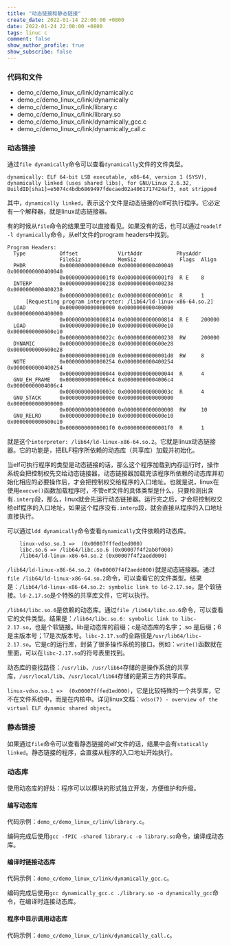 ```yaml
---
title: "动态链接和静态链接"
create_date: 2022-01-14 22:00:00 +0800
date: 2022-01-24 22:00:00 +0800
tags: linuc c
comment: false
show_author_profile: true
show_subscribe: false
---
```


### 代码和文件

- demo_c/demo_linux_c/link/dynamically.c
- demo_c/demo_linux_c/link/dynamically
- demo_c/demo_linux_c/link/library.c
- demo_c/demo_linux_c/link/library.so
- demo_c/demo_linux_c/link/dynamically_gcc.c
- demo_c/demo_linux_c/link/dynamically_call.c

### 动态链接

通过`file dynamically`命令可以查看`dynamically`文件的文件类型。

```
dynamically: ELF 64-bit LSB executable, x86-64, version 1 (SYSV), dynamically linked (uses shared libs), for GNU/Linux 2.6.32, BuildID[sha1]=e5074c4bdb6869497fdecaed02a4061717424af3, not stripped
```

其中，`dynamically linked`，表示这个文件是动态链接的elf可执行程序。它必定有一个解释器，就是linux动态链接器。

有的时候从`file`命令的结果里可以直接看见。如果没有的话，也可以通过`readelf -l dynamically`命令，从elf文件的program headers中找到。

```
Program Headers:
  Type           Offset             VirtAddr           PhysAddr
                 FileSiz            MemSiz              Flags  Align
  PHDR           0x0000000000000040 0x0000000000400040 0x0000000000400040
                 0x00000000000001f8 0x00000000000001f8  R E    8
  INTERP         0x0000000000000238 0x0000000000400238 0x0000000000400238
                 0x000000000000001c 0x000000000000001c  R      1
      [Requesting program interpreter: /lib64/ld-linux-x86-64.so.2]
  LOAD           0x0000000000000000 0x0000000000400000 0x0000000000400000
                 0x0000000000000814 0x0000000000000814  R E    200000
  LOAD           0x0000000000000e10 0x0000000000600e10 0x0000000000600e10
                 0x000000000000022c 0x0000000000000238  RW     200000
  DYNAMIC        0x0000000000000e28 0x0000000000600e28 0x0000000000600e28
                 0x00000000000001d0 0x00000000000001d0  RW     8
  NOTE           0x0000000000000254 0x0000000000400254 0x0000000000400254
                 0x0000000000000044 0x0000000000000044  R      4
  GNU_EH_FRAME   0x00000000000006c4 0x00000000004006c4 0x00000000004006c4
                 0x000000000000003c 0x000000000000003c  R      4
  GNU_STACK      0x0000000000000000 0x0000000000000000 0x0000000000000000
                 0x0000000000000000 0x0000000000000000  RW     10
  GNU_RELRO      0x0000000000000e10 0x0000000000600e10 0x0000000000600e10
                 0x00000000000001f0 0x00000000000001f0  R      1
```

就是这个`interpreter: /lib64/ld-linux-x86-64.so.2`。它就是linux动态链接器。它的功能是，把ELF程序所依赖的动态库（共享库）加载并初始化。

当elf可执行程序的类型是动态链接的话，那么这个程序加载到内存运行时，操作系统会把控制权先交给动态链接器，动态链接器加载完该程序所依赖的动态库并初始化相应的必要操作后，才会把控制权交给程序的入口地址。也就是说，linux在使用`execve()`函数加载程序时，不管elf文件的具体类型是什么，只要检测出含有`.interp`段，那么，linux就会先运行动态链接器。运行完之后，才会将控制权交给elf程序的入口地址，如果这个程序没有`.interp`段，就会直接从程序的入口地址直接执行。

可以通过`ldd dynamically`命令查看`dynamically`文件依赖的动态库。

```
    linux-vdso.so.1 =>  (0x00007fffed1ed000)
    libc.so.6 => /lib64/libc.so.6 (0x00007f4f2ab0f000)
    /lib64/ld-linux-x86-64.so.2 (0x00007f4f2aedd000)
```

`/lib64/ld-linux-x86-64.so.2 (0x00007f4f2aedd000)`就是动态链接器。通过`file /lib64/ld-linux-x86-64.so.2`命令，可以查看它的文件类型。结果是：`/lib64/ld-linux-x86-64.so.2: symbolic link to ld-2.17.so`，是个软链接。`ld-2.17.so`是个特殊的共享库文件，它可以执行。

`/lib64/libc.so.6`是依赖的动态库。通过`file /lib64/libc.so.6`命令，可以查看它的文件类型。结果是：`/lib64/libc.so.6: symbolic link to libc-2.17.so`，也是个软链接。lib是动态库的前缀；c是动态库的名字；.so 是后缀；6是主版本号；17是次版本号。`libc-2.17.so`的全路径是`/usr/lib64/libc-2.17.so`。它是c的运行库，封装了很多操作系统的接口。例如：`write()`函数就在里面，可以在`libc-2.17.so`的符号表里找到。

动态库的查找路径：`/usr/lib`、`/usr/lib64`存储的是操作系统的共享库，`/usr/local/lib`、`/usr/local/lib64`存储的是第三方的共享库。

`linux-vdso.so.1 =>  (0x00007fffed1ed000)`，它是比较特殊的一个共享库，它不在文件系统中，而是在内核中。详见linux文档：`vdso(7) - overview of the virtual ELF dynamic shared object`。

### 静态链接

如果通过`file`命令可以查看静态链接的elf文件的话，结果中会有`statically linked`。静态链接的程序，会直接从程序的入口地址开始执行。

### 动态库

使用动态库的好处：程序可以以模块的形式独立开发，方便维护和升级。

#### 编写动态库

代码示例：`demo_c/demo_linux_c/link/library.c`。

编码完成后使用`gcc -fPIC -shared library.c -o library.so`命令，编译成动态库。

#### 编译时链接动态库

代码示例：`demo_c/demo_linux_c/link/dynamically_gcc.c`。

编码完成后使用`gcc dynamically_gcc.c ./library.so -o dynamically_gcc`命令，在编译时连接动态库。

#### 程序中显示调用动态库

代码示例：`demo_c/demo_linux_c/link/dynamically_call.c`。